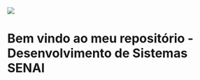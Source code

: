 <img src="https://user-images.githubusercontent.com/113298979/224701436-58825ca8-9c7f-48bf-83f6-b047f1ea8b61.png">

# Bem vindo ao meu repositório - Desenvolvimento de Sistemas SENAI 

